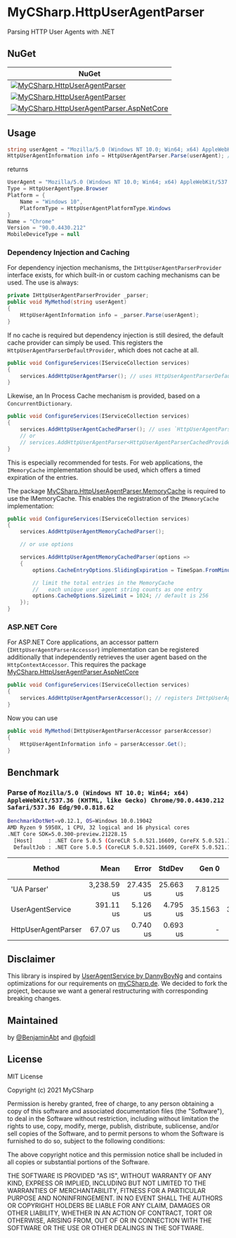 # MyCSharp.HttpUserAgentParser

Parsing HTTP User Agents with .NET

## NuGet

| NuGet |
|-|
| [![MyCSharp.HttpUserAgentParser](https://img.shields.io/nuget/v/MyCSharp.HttpUserAgentParser.svg?logo=nuget&label=MyCSharp.HttpUserAgentParser)](https://www.nuget.org/packages/MyCSharp.HttpUserAgentParser) |
| [![MyCSharp.HttpUserAgentParser](https://img.shields.io/nuget/v/MyCSharp.HttpUserAgentParser.MemoryCache.svg?logo=nuget&label=MyCSharp.HttpUserAgentParser.MemoryCache)](https://www.nuget.org/packages/MyCSharp.HttpUserAgentParser.MemoryCache)| `dotnet add package MyCSharp.HttpUserAgentParser.MemoryCach.MemoryCache` |
| [![MyCSharp.HttpUserAgentParser.AspNetCore](https://img.shields.io/nuget/v/MyCSharp.HttpUserAgentParser.AspNetCore.svg?logo=nuget&label=MyCSharp.HttpUserAgentParser.AspNetCore)](https://www.nuget.org/packages/MyCSharp.HttpUserAgentParser.AspNetCore) | `dotnet add package MyCSharp.HttpUserAgentParser.AspNetCore` |


## Usage

```csharp
string userAgent = "Mozilla/5.0 (Windows NT 10.0; Win64; x64) AppleWebKit/537.36 (KHTML, like Gecko) Chrome/90.0.4430.212 Safari/537.36";
HttpUserAgentInformation info = HttpUserAgentParser.Parse(userAgent); // alias HttpUserAgentInformation.Parse()
```
returns
```csharp
UserAgent = "Mozilla/5.0 (Windows NT 10.0; Win64; x64) AppleWebKit/537.36 (KHTML, like Gecko) Chrome/90.0.4430.212 Safari/537.36"
Type = HttpUserAgentType.Browser
Platform = {
    Name = "Windows 10",
    PlatformType = HttpUserAgentPlatformType.Windows
}
Name = "Chrome"
Version = "90.0.4430.212"
MobileDeviceType = null
```

### Dependency Injection and Caching

For dependency injection mechanisms, the `IHttpUserAgentParserProvider` interface exists, for which built-in or custom caching mechanisms can be used. The use is always:

```csharp
private IHttpUserAgentParserProvider _parser;
public void MyMethod(string userAgent)
{
    HttpUserAgentInformation info = _parser.Parse(userAgent);
}
```

If no cache is required but dependency injection is still desired, the default cache provider can simply be used. This registers the `HttpUserAgentParserDefaultProvider`, which does not cache at all.

```csharp
public void ConfigureServices(IServiceCollection services)
{
    services.AddHttpUserAgentParser(); // uses HttpUserAgentParserDefaultProvider and does not cache
}
```

Likewise, an In Process Cache mechanism is provided, based on a `ConcurrentDictionary`.

```csharp
public void ConfigureServices(IServiceCollection services)
{
    services.AddHttpUserAgentCachedParser(); // uses `HttpUserAgentParserCachedProvider`
    // or
    // services.AddHttpUserAgentParser<HttpUserAgentParserCachedProvider>();
}
```

 This is especially recommended for tests. For web applications, the `IMemoryCache` implementation should be used, which offers a timed expiration of the entries.

The package [MyCSharp.HttpUserAgentParser.MemoryCache](https://www.nuget.org/packages/MyCSharp.HttpUserAgentParser.MemoryCache) is required to use the IMemoryCache. This enables the registration of the `IMemoryCache` implementation:


```csharp
public void ConfigureServices(IServiceCollection services)
{
    services.AddHttpUserAgentMemoryCachedParser();

    // or use options

    services.AddHttpUserAgentMemoryCachedParser(options =>
    {
        options.CacheEntryOptions.SlidingExpiration = TimeSpan.FromMinutes(60); // default is 1 day

        // limit the total entries in the MemoryCache
        //   each unique user agent string counts as one entry
        options.CacheOptions.SizeLimit = 1024; // default is 256
    });
}
```

### ASP.NET Core

For ASP.NET Core applications, an accessor pattern (`IHttpUserAgentParserAccessor`) implementation can be registered additionally that independently retrieves the user agent based on the `HttpContextAccessor`. This requires the package [MyCSharp.HttpUserAgentParser.AspNetCore](https://www.nuget.org/packages/MyCSharp.HttpUserAgentParser.AspNetCore)

```csharp
public void ConfigureServices(IServiceCollection services)
{
    services.AddHttpUserAgentParserAccessor(); // registers IHttpUserAgentParserAccessor
}
```

Now you can use

```csharp
public void MyMethod(IHttpUserAgentParserAccessor parserAccessor)
{
    HttpUserAgentInformation info = parserAccessor.Get();
}
```

## Benchmark

### Parse of `Mozilla/5.0 (Windows NT 10.0; Win64; x64) AppleWebKit/537.36 (KHTML, like Gecko) Chrome/90.0.4430.212 Safari/537.36 Edg/90.0.818.62`

```sh
BenchmarkDotNet=v0.12.1, OS=Windows 10.0.19042
AMD Ryzen 9 5950X, 1 CPU, 32 logical and 16 physical cores
.NET Core SDK=5.0.300-preview.21228.15
  [Host]     : .NET Core 5.0.5 (CoreCLR 5.0.521.16609, CoreFX 5.0.521.16609), X64 RyuJIT
  DefaultJob : .NET Core 5.0.5 (CoreCLR 5.0.521.16609, CoreFX 5.0.521.16609), X64 RyuJIT
```

|              Method |        Mean |     Error |    StdDev |   Gen 0 |  Gen 1 | Gen 2 | Allocated |
|-------------------- |------------:|----------:|----------:|--------:|-------:|------:|----------:|
|         'UA Parser' | 3,238.59 us | 27.435 us | 25.663 us |  7.8125 |      - |     - |  168225 B |
|    UserAgentService |   391.11 us |  5.126 us |  4.795 us | 35.1563 | 3.4180 |     - |  589664 B |
| HttpUserAgentParser |    67.07 us |  0.740 us |  0.693 us |       - |      - |     - |     848 B |

## Disclaimer

This library is inspired by [UserAgentService by DannyBoyNg](https://github.com/DannyBoyNg/UserAgentService) and contains optimizations for our requirements on [myCSharp.de](https://mycsharp.de).
We decided to fork the project, because we want a general restructuring with corresponding breaking changes.

## Maintained

by [@BenjaminAbt](https://github.com/BenjaminAbt) and [@gfoidl](https://github.com/gfoidl)

## License

MIT License

Copyright (c) 2021 MyCSharp 

Permission is hereby granted, free of charge, to any person obtaining a copy
of this software and associated documentation files (the "Software"), to deal
in the Software without restriction, including without limitation the rights
to use, copy, modify, merge, publish, distribute, sublicense, and/or sell
copies of the Software, and to permit persons to whom the Software is
furnished to do so, subject to the following conditions:

The above copyright notice and this permission notice shall be included in all
copies or substantial portions of the Software.

THE SOFTWARE IS PROVIDED "AS IS", WITHOUT WARRANTY OF ANY KIND, EXPRESS OR
IMPLIED, INCLUDING BUT NOT LIMITED TO THE WARRANTIES OF MERCHANTABILITY,
FITNESS FOR A PARTICULAR PURPOSE AND NONINFRINGEMENT. IN NO EVENT SHALL THE
AUTHORS OR COPYRIGHT HOLDERS BE LIABLE FOR ANY CLAIM, DAMAGES OR OTHER
LIABILITY, WHETHER IN AN ACTION OF CONTRACT, TORT OR OTHERWISE, ARISING FROM,
OUT OF OR IN CONNECTION WITH THE SOFTWARE OR THE USE OR OTHER DEALINGS IN THE
SOFTWARE.
